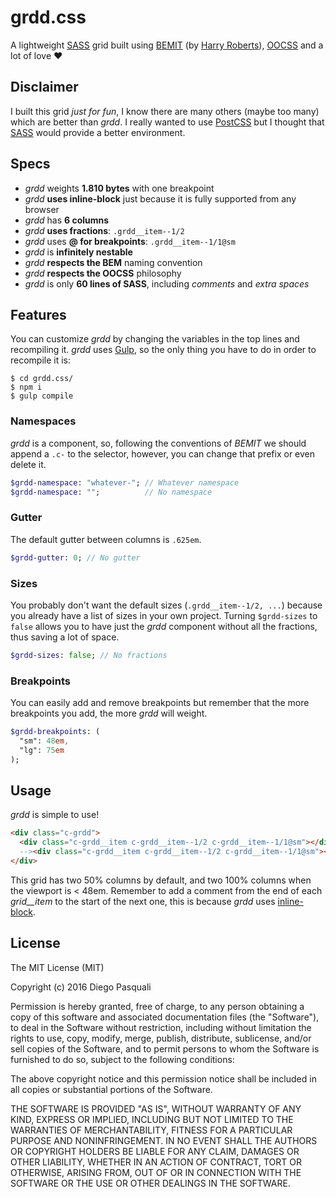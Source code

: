 # grdd.css
A lightweight [SASS](http://sass-lang.com/) grid built using [BEMIT](http://csswizardry.com/2015/08/bemit-taking-the-bem-naming-convention-a-step-further/) (by [Harry Roberts](https://twitter.com/csswizardry)), [OOCSS](http://oocss.org/) and a lot of love ❤

## Disclaimer

I built this grid *just for fun*, I know there are many others (maybe too many) which are better than *grdd*.
I really wanted to use [PostCSS](https://github.com/postcss) but I thought that [SASS](http://sass-lang.com/) would provide a better environment.

## Specs

* *grdd* weights **1.810 bytes** with one breakpoint
* *grdd* **uses inline-block** just because it is fully supported from any browser
* *grdd* has **6 columns**
* *grdd* **uses fractions**: `.grdd__item--1/2`
* *grdd* uses **@ for breakpoints**: `.grdd__item--1/1@sm`
* *grdd* is **infinitely nestable**
* *grdd* **respects the BEM** naming convention
* *grdd* **respects the OOCSS** philosophy
* *grdd* is only **60 lines of SASS**, including *comments* and *extra spaces*

## Features

You can customize *grdd* by changing the variables in the top lines and recompiling it.
*grdd* uses [Gulp](http://gulpjs.com/), so the only thing you have to do in order to recompile it is:
```
$ cd grdd.css/
$ npm i
$ gulp compile
```

### Namespaces
*grdd* is a component, so, following the conventions of *BEMIT* we should append a `.c-` to the selector, however, you can change that prefix or even delete it.
```SASS
$grdd-namespace: "whatever-"; // Whatever namespace
$grdd-namespace: "";          // No namespace
```

### Gutter
The default gutter between columns is `.625em`.
```SASS
$grdd-gutter: 0; // No gutter
```

### Sizes
You probably don't want the default sizes (`.grdd__item--1/2, ...`) because you already have a list of sizes in your own project. Turning `$grdd-sizes` to `false` allows you to have just the *grdd* component without all the fractions, thus saving a lot of space.
```SASS
$grdd-sizes: false; // No fractions
```

### Breakpoints
You can easily add and remove breakpoints but remember that the more breakpoints you add, the more *grdd* will weight.
```SASS
$grdd-breakpoints: ( 
  "sm": 48em,
  "lg": 75em
);
```

## Usage
*grdd* is simple to use!
```HTML
<div class="c-grdd">
  <div class="c-grdd__item c-grdd__item--1/2 c-grdd__item--1/1@sm"></div><!--
  --><div class="c-grdd__item c-grdd__item--1/2 c-grdd__item--1/1@sm"></div>
</div>
```
This grid has two 50% columns by default, and two 100% columns when the viewport is < 48em.
Remember to add a comment from the end of each *grid__item* to the start of the next one, this is because *grdd* uses [inline-block](https://css-tricks.com/fighting-the-space-between-inline-block-elements/).

## License
The MIT License (MIT)

Copyright (c) 2016 Diego Pasquali

Permission is hereby granted, free of charge, to any person obtaining a copy of this software and associated documentation files (the "Software"), to deal in the Software without restriction, including without limitation the rights to use, copy, modify, merge, publish, distribute, sublicense, and/or sell copies of the Software, and to permit persons to whom the Software is furnished to do so, subject to the following conditions:

The above copyright notice and this permission notice shall be included in all copies or substantial portions of the Software.

THE SOFTWARE IS PROVIDED "AS IS", WITHOUT WARRANTY OF ANY KIND, EXPRESS OR IMPLIED, INCLUDING BUT NOT LIMITED TO THE WARRANTIES OF MERCHANTABILITY, FITNESS FOR A PARTICULAR PURPOSE AND NONINFRINGEMENT. IN NO EVENT SHALL THE AUTHORS OR COPYRIGHT HOLDERS BE LIABLE FOR ANY CLAIM, DAMAGES OR OTHER LIABILITY, WHETHER IN AN ACTION OF CONTRACT, TORT OR OTHERWISE, ARISING FROM, OUT OF OR IN CONNECTION WITH THE SOFTWARE OR THE USE OR OTHER DEALINGS IN THE SOFTWARE.

